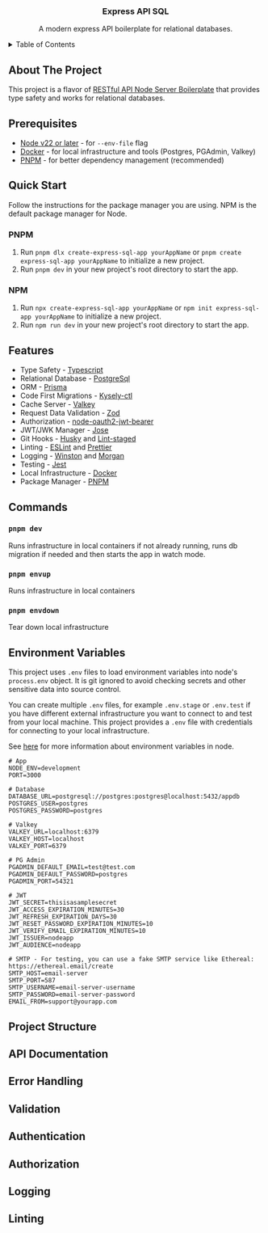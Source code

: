 <a id="readme-top"></a>

<!-- PROJECT LOGO -->
<div align="center">
   <h3 align="center">Express API SQL</h3>

  <p align="center">
   A modern express API boilerplate for relational databases.
  </p>
</div>

<!-- TABLE OF CONTENTS -->
<details>
   <summary>Table of Contents</summary>
   <ol>
      <li><a href="#about-the-project">About The Project</a></li>
      <li><a href="#prerequisites">Prerequisites</a></li>
      <li>
         <a href="#quick-start">Quick Start</a>
         <ul>
            <li><a href="#pnpm">PNPM</a></li>
            <li><a href="#npm">NPM</a></li>
         </ul>
      </li>
      <li><a href="#features">Features</a></li>
      <li><a href="#commands">Commands</a></li>
      <li><a href="#environment-variables">Environment Variables</a></li>
      <li><a href="#project-structure">Project Structure</a></li>
      <li><a href="#api-documentation">API Documentation</a></li>
      <li><a href="#error-handling">Error Handling</a></li>
      <li><a href="#validation">Validation</a></li>
      <li><a href="#authentication">Authentication</a></li>
      <li><a href="#authorization">Authorization</a></li>
      <li><a href="#logging">Logging</a></li>
      <li><a href="#linting">Linting</a></li>
      <li><a href="#acknowledgments">Acknowledgments</a></li>
   </ol>
</details>

<!-- ABOUT THE PROJECT -->

## About The Project

This project is a flavor of [RESTful API Node Server Boilerplate](https://github.com/hagopj13/node-express-boilerplate) that provides type safety and works for relational databases.

## Prerequisites

- [Node v22 or later](https://nodejs.org/en/download) - for `--env-file` flag
- [Docker](https://www.docker.com/) - for local infrastructure and tools (Postgres, PGAdmin, Valkey)
- [PNPM](https://pnpm.io/) - for better dependency management (recommended)

## Quick Start

Follow the instructions for the package manager you are using. NPM is the default package manager for Node.

### PNPM

1. Run `pnpm dlx create-express-sql-app yourAppName` or `pnpm create express-sql-app yourAppName` to initialize a new project.
2. Run `pnpm dev` in your new project's root directory to start the app.

### NPM

1. Run `npx create-express-sql-app yourAppName` or `npm init express-sql-app yourAppName` to initialize a new project.
2. Run `npm run dev` in your new project's root directory to start the app.

## Features

- Type Safety - [Typescript](https://www.typescriptlang.org/)
- Relational Database - [PostgreSql](https://www.postgresql.org/)
- ORM - [Prisma](https://www.prisma.io/)
- Code First Migrations - [Kysely-ctl](https://github.com/kysely-org/kysely-ctl)
- Cache Server - [Valkey](https://valkey.io/)
- Request Data Validation - [Zod](https://zod.dev/)
- Authorization - [node-oauth2-jwt-bearer](https://github.com/auth0/node-oauth2-jwt-bearer)
- JWT/JWK Manager - [Jose](https://github.com/panva/jose)
- Git Hooks - [Husky](https://typicode.github.io/husky/) and [Lint-staged](https://github.com/lint-staged/lint-staged)
- Linting - [ESLint](https://eslint.org/) and [Prettier](https://prettier.io/)
- Logging - [Winston](https://github.com/winstonjs/winston) and [Morgan](https://github.com/expressjs/morgan)
- Testing - [Jest](https://jestjs.io/)
- Local Infrastructure - [Docker](https://www.docker.com/)
- Package Manager - [PNPM](https://pnpm.io/)

## Commands

### `pnpm dev`

Runs infrastructure in local containers if not already running, runs db migration if needed and then starts the app in watch mode.

### `pnpm envup`

Runs infrastructure in local containers

### `pnpm envdown`

Tear down local infrastructure

## Environment Variables

This project uses `.env` files to load environment variables into node's `process.env` object. It is git ignored to avoid checking secrets and other sensitive data into source control.

You can create multiple `.env` files, for example `.env.stage` or `.env.test` if you have different external infrastructure you want to connect to and test from your local machine. This project provides a `.env` file with credentials for connecting to your local infrastructure.

See [here](https://nodejs.org/en/learn/command-line/how-to-read-environment-variables-from-nodejs) for more information about environment variables in node.

```
# App
NODE_ENV=development
PORT=3000

# Database
DATABASE_URL=postgresql://postgres:postgres@localhost:5432/appdb
POSTGRES_USER=postgres
POSTGRES_PASSWORD=postgres

# Valkey
VALKEY_URL=localhost:6379
VALKEY_HOST=localhost
VALKEY_PORT=6379

# PG Admin
PGADMIN_DEFAULT_EMAIL=test@test.com
PGADMIN_DEFAULT_PASSWORD=postgres
PGADMIN_PORT=54321

# JWT
JWT_SECRET=thisisasamplesecret
JWT_ACCESS_EXPIRATION_MINUTES=30
JWT_REFRESH_EXPIRATION_DAYS=30
JWT_RESET_PASSWORD_EXPIRATION_MINUTES=10
JWT_VERIFY_EMAIL_EXPIRATION_MINUTES=10
JWT_ISSUER=nodeapp
JWT_AUDIENCE=nodeapp

# SMTP - For testing, you can use a fake SMTP service like Ethereal: https://ethereal.email/create
SMTP_HOST=email-server
SMTP_PORT=587
SMTP_USERNAME=email-server-username
SMTP_PASSWORD=email-server-password
EMAIL_FROM=support@yourapp.com
```

## Project Structure

## API Documentation

## Error Handling

## Validation

## Authentication

## Authorization

## Logging

## Linting
